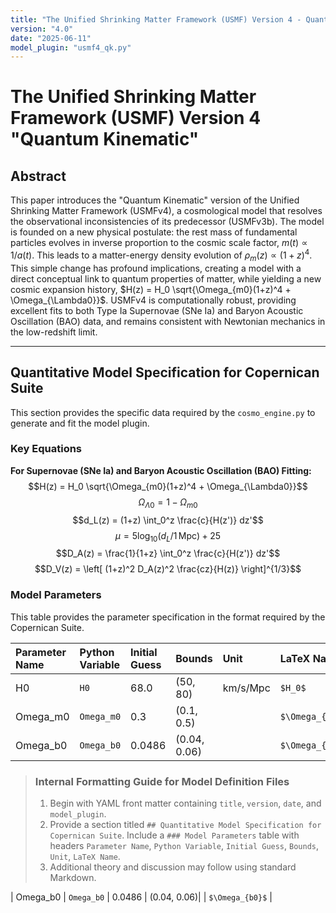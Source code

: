 ```yaml
---
title: "The Unified Shrinking Matter Framework (USMF) Version 4 - Quantum Kinematic"
version: "4.0"
date: "2025-06-11"
model_plugin: "usmf4_qk.py"
---
```


# The Unified Shrinking Matter Framework (USMF) Version 4 "Quantum Kinematic"

## Abstract

This paper introduces the "Quantum Kinematic" version of the Unified Shrinking Matter Framework (USMFv4), a cosmological model that resolves the observational inconsistencies of its predecessor (USMFv3b). The model is founded on a new physical postulate: the rest mass of fundamental particles evolves in inverse proportion to the cosmic scale factor, $m(t) \propto 1/a(t)$. This leads to a matter-energy density evolution of $\rho_m(z) \propto (1+z)^4$. This simple change has profound implications, creating a model with a direct conceptual link to quantum properties of matter, while yielding a new cosmic expansion history, $H(z) = H_0 \sqrt{\Omega_{m0}(1+z)^4 + \Omega_{\Lambda0}}$. USMFv4 is computationally robust, providing excellent fits to both Type Ia Supernovae (SNe Ia) and Baryon Acoustic Oscillation (BAO) data, and remains consistent with Newtonian mechanics in the low-redshift limit.

---

## Quantitative Model Specification for Copernican Suite

This section provides the specific data required by the `cosmo_engine.py` to generate and fit the model plugin.

### Key Equations

**For Supernovae (SNe Ia) and Baryon Acoustic Oscillation (BAO) Fitting:**
$$H(z) = H_0 \sqrt{\Omega_{m0}(1+z)^4 + \Omega_{\Lambda0}}$$
$$\Omega_{\Lambda0} = 1 - \Omega_{m0}$$
$$d_L(z) = (1+z) \int_0^z \frac{c}{H(z')} dz'$$
$$\mu = 5 \log_{10}(d_L/1\,\mathrm{Mpc}) + 25$$
$$D_A(z) = \frac{1}{1+z} \int_0^z \frac{c}{H(z')} dz'$$
$$D_V(z) = \left[ (1+z)^2 D_A(z)^2 \frac{cz}{H(z)} \right]^{1/3}$$

### Model Parameters

This table provides the parameter specification in the format required by the Copernican Suite.

| Parameter Name | Python Variable | Initial Guess | Bounds | Unit | LaTeX Name |
| :--- | :--- | :--- | :--- | :--- | :--- |
| H0 | `H0` | 68.0 | (50, 80) | km/s/Mpc | `$H_0$` |
| Omega_m0 | `Omega_m0` | 0.3 | (0.1, 0.5) | | `$\Omega_{m0}$` |
| Omega_b0 | `Omega_b0` | 0.0486 | (0.04, 0.06)| | `$\Omega_{b0}$` || Omega_b0 | `Omega_b0` | 0.0486 | (0.04, 0.06)| | `$\Omega_{b0}$` |

> ### **Internal Formatting Guide for Model Definition Files**
> 1. Begin with YAML front matter containing `title`, `version`, `date`, and
>    `model_plugin`.
> 2. Provide a section titled `## Quantitative Model Specification for Copernican Suite`.
>    Include a `### Model Parameters` table with headers `Parameter Name`, `Python Variable`,
>    `Initial Guess`, `Bounds`, `Unit`, `LaTeX Name`.
> 3. Additional theory and discussion may follow using standard Markdown.

| Omega_b0 | `Omega_b0` | 0.0486 | (0.04, 0.06)| | `$\Omega_{b0}$` |
